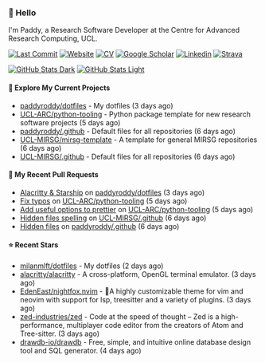 ### 👋 Hello

I'm Paddy, a Research Software Developer at the Centre for Advanced Research
Computing, UCL.

[![Last Commit](https://img.shields.io/github/last-commit/paddyroddy/paddyroddy/main?label=updated)](https://github.com/paddyroddy)
[![Website](https://img.shields.io/badge/GitHub%20Pages-222?logo=githubpages&logoColor=fff&style=for-the-badge&style=flat)](https://paddyroddy.github.io)
[![CV](https://img.shields.io/badge/CV-PDF-pink.svg)](https://paddyroddy.github.io/cv)
[![Google Scholar](https://img.shields.io/badge/Google%20Scholar-4285F4?logo=googlescholar&logoColor=fff&style=for-the-badge&style=flat)](https://scholar.google.com/citations?user=OFigHUwAAAAJ)
[![Linkedin](https://img.shields.io/badge/LinkedIn-0A66C2?logo=linkedin&logoColor=fff&style=for-the-badge&style=flat)](https://www.linkedin.com/in/patrickjamesroddy)
[![Strava](https://img.shields.io/badge/Strava-FC4C02?style=for-the-badge&logo=strava&logoColor=white&style=flat)](https://www.strava.com/athletes/patrick_roddy)

[![GitHub Stats Dark](https://github-readme-stats-paddyroddy.vercel.app/api?username=paddyroddy&disable_animations=true&hide_border=true&hide_title=true&include_all_commits=true&rank_icon=github&show=prs_merged,reviews&show_icons=true&theme=tokyonight)](https://github.com/paddyroddy/paddyroddy#gh-dark-mode-only)
[![GitHub Stats Light](https://github-readme-stats-paddyroddy.vercel.app/api?username=paddyroddy&disable_animations=true&hide_border=true&hide_title=true&include_all_commits=true&rank_icon=github&show=prs_merged,reviews&show_icons=true&theme=default)](https://github.com/paddyroddy/paddyroddy#gh-light-mode-only)

#### 👷 Explore My Current Projects

- [paddyroddy/dotfiles](https://github.com/paddyroddy/dotfiles) - My dotfiles
  (3 days ago)
- [UCL-ARC/python-tooling](https://github.com/UCL-ARC/python-tooling) - Python package template for new research software projects
  (5 days ago)
- [paddyroddy/.github](https://github.com/paddyroddy/.github) - Default files for all repositories
  (6 days ago)
- [UCL-MIRSG/mirsg-template](https://github.com/UCL-MIRSG/mirsg-template) - A template for general MIRSG repositories
  (6 days ago)
- [UCL-MIRSG/.github](https://github.com/UCL-MIRSG/.github) - Default files for all repositories
  (6 days ago)

#### 🔨 My Recent Pull Requests

- [Alacritty &amp; Starship](https://github.com/paddyroddy/dotfiles/pull/27) on [paddyroddy/dotfiles](https://github.com/paddyroddy/dotfiles)
  (3 days ago)
- [Fix typos](https://github.com/UCL-ARC/python-tooling/pull/357) on [UCL-ARC/python-tooling](https://github.com/UCL-ARC/python-tooling)
  (5 days ago)
- [Add useful options to prettier](https://github.com/UCL-ARC/python-tooling/pull/356) on [UCL-ARC/python-tooling](https://github.com/UCL-ARC/python-tooling)
  (5 days ago)
- [Hidden files spelling](https://github.com/UCL-MIRSG/.github/pull/111) on [UCL-MIRSG/.github](https://github.com/UCL-MIRSG/.github)
  (6 days ago)
- [Hidden files](https://github.com/paddyroddy/.github/pull/207) on [paddyroddy/.github](https://github.com/paddyroddy/.github)
  (6 days ago)

#### ⭐ Recent Stars

- [milanmlft/dotfiles](https://github.com/milanmlft/dotfiles) - My dotfiles
  (2 days ago)
- [alacritty/alacritty](https://github.com/alacritty/alacritty) - A cross-platform, OpenGL terminal emulator.
  (3 days ago)
- [EdenEast/nightfox.nvim](https://github.com/EdenEast/nightfox.nvim) - 🦊A highly customizable theme for vim and neovim with support for lsp, treesitter and a variety of plugins.
  (3 days ago)
- [zed-industries/zed](https://github.com/zed-industries/zed) - Code at the speed of thought – Zed is a high-performance, multiplayer code editor from the creators of Atom and Tree-sitter.
  (3 days ago)
- [drawdb-io/drawdb](https://github.com/drawdb-io/drawdb) - Free, simple, and intuitive online database design tool and SQL generator.
  (4 days ago)
